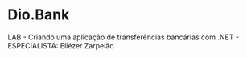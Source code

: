 # Dio.Bank
LAB - Criando uma aplicação de transferências bancárias com .NET - ESPECIALISTA:  Eliézer Zarpelão
